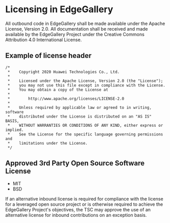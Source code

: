 # Licensing in EdgeGallery

All outbound code in EdgeGallery shall be made available under the Apache License, Version 2.0. All documentation shall be received and made available by the EdgeGallery Project under the Creative Commons Attribution 4.0 International License. 


## Example of license header

```
/*
 *    Copyright 2020 Huawei Technologies Co., Ltd.
 *
 *    Licensed under the Apache License, Version 2.0 (the "License");
 *    you may not use this file except in compliance with the License.
 *    You may obtain a copy of the License at
 *
 *        http://www.apache.org/licenses/LICENSE-2.0
 *
 *    Unless required by applicable law or agreed to in writing, software
 *    distributed under the License is distributed on an "AS IS" BASIS,
 *    WITHOUT WARRANTIES OR CONDITIONS OF ANY KIND, either express or implied.
 *    See the License for the specific language governing permissions and
 *    limitations under the License.
 */
```


## Approved 3rd Party Open Source Software License
- MIT
- BSD

If an alternative inbound license is required for compliance with the license for a leveraged open source project or is otherwise required to achieve the EdgeGallery Project's objectives, the TSC may approve the use of an alternative license for inbound contributions on an exception basis.